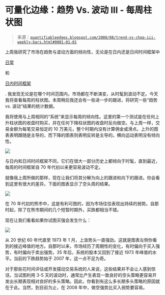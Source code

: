 <!--yml

category: 未分类

date: 2024-05-18 13:40:34

-->

# 可量化边缘：趋势 Vs. 波动 III - 每周柱状图

> 来源：[`quantifiableedges.blogspot.com/2008/08/trend-vs-chop-iii-weekly-bars.html#0001-01-01`](http://quantifiableedges.blogspot.com/2008/08/trend-vs-chop-iii-weekly-bars.html#0001-01-01)

上周我研究了市场在趋势与波动方面的倾向性，无论是在日内还是日间时间框架中

[日常](http://quantifiableedges.blogspot.com/2008/08/how-to-trade-choppiest-environment-in.html)

和

[日内时间框架](http://quantifiableedges.blogspot.com/2008/08/trend-vs-chop-for-intraday-traders.html)

. 我发现无论是在哪个时间范围内，市场都在不断演变，从时髦到波动不定。今天我将查看每周的柱状图。本周稍后我还会有一些进一步的跟进，将研究一些“趋势 vs. 波动”结果的统计数据。

我将使用与上周相同的“系统”来显示每周的倾向性。这里的第一个测试是在任何上升柱状图的收盘时购买，并在任何下降柱状图的收盘时反向做空。与上周一样，交易金额为每笔交易恒定的 10 万美元，整个时期内没有计算佣金或滑点。上升的图表表明跟随是主导的，而下降的图表则表明反转是主导的。横向运动表明没有倾向性。

![](https://blogger.googleusercontent.com/img/b/R29vZ2xl/AVvXsEgu3rY8gXQ3xlduj_hkXGQ7LlPZOJKxA46xpSFVUlLTDv1NZZTyGpfGaoOOZq_-4PyeYwTJySlpHmPaOVJKls7rWJUd_YyFyepss42woQGFlldAr-rRmzXdoceVlL-1fsS8gtLz0g2AkLA/s1600-h/2008-8-25+buy+and+short+weekly.bmp)

与日内和日间时间框架不同，它们在很大一部分历史上都倾向于时髦，直到最近，每周的时间框架自 70 年代初以来更容易波动不定。

就像我上周所做的那样，现在让我们将其分解为向上的跟进和向下的跟进。你会看到这里有很大的差异。下面的图表显示了空头周的结果。

![](https://blogger.googleusercontent.com/img/b/R29vZ2xl/AVvXsEgmrruETCR_WGA7z46filPcotmqks5BHtzZzkBUXQ0JjXGl-kUBbMPibx5LlrcJ33kkr7sFgM9F1jraCy8MPhyR8yOJnVC9l_ql7cGny3smjdLHslPmFlpc9yvXcpEz7LJrK6mTzV3B_Xs/s1600-h/2008-8-25+short+weakness+weekly.bmp)

在 70 年代初的熊市中，这是有利可图的，因为市场往往表现出持续的弱势。自那时起，除了在熊市期间的几个短暂时期外，买跌都相当不错。

现在让我们看看如果你试图买强会发生什么：

![](https://blogger.googleusercontent.com/img/b/R29vZ2xl/AVvXsEgUYj9Vu0Mqfy6igzL6bkkbgTH1zoJFm5NP7Z9usK2Ufl3JyA9ezKhKwwVlIW2-J8A8WpFHCAQkB8u6hy8JEiXTRvhjVhJkqyoGcxe0kpKFV2ZM7GkvBkouttnTiwhNrexUipVRaObCgfQ/s1600-h/2008-8-25+buy+strebgth+weekly.bmp)

从 20 世纪 60 年代直至 1973 年 1 月，上涨势头一直强劲。这就是图表左侧你看到的接近峰值的地方。自那时以来，市场经历了周期性的变化，有时偏向于买入强势，有时偏向于卖出强势。35 年后，系统的股本又回到了接近 1973 年峰值的水平。当前的下跌趋势始于 2007 年，这一点不足为奇。

对于那些花时间评估或开发摆动交易系统的人来说，这些结果并不会让人感到惊讶。当试图利用 3-5 天的波动时，通常比产生表现一致良好的空头策略更容易开发出长期表现相对良好的多头策略。因此，你看到有这么多长期多头策略的原因就在于此。当然，到目前为止，在 2008 年中，做空强势比买入弱势要容易。
